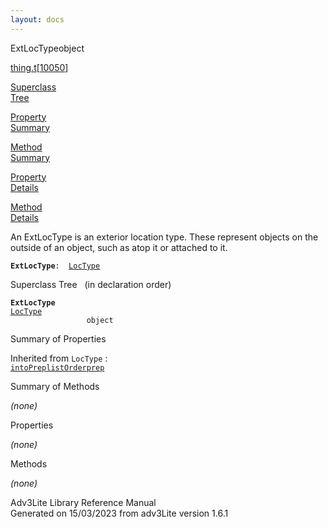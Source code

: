 ```yaml
---
layout: docs
---
```

<span class="title">ExtLocType</span><span class="type">object</span>

[thing.t](../file/thing.t.html)\[[10050](../source/thing.t.html#10050)\]

[Superclass  
Tree](#_SuperClassTree_)

[Property  
Summary](#_PropSummary_)

[Method  
Summary](#_MethodSummary_)

[Property  
Details](#_Properties_)

[Method  
Details](#_Methods_)



An ExtLocType is an exterior location type. These represent objects on
the outside of an object, such as atop it or attached to it.

**`ExtLocType`**` :   `[`LocType`](../object/LocType.html)



<span id="_SuperClassTree_"></span>



<span class="hdln">Superclass Tree</span>   (in declaration order)



**`ExtLocType`**  
[`LocType`](../object/LocType.html)  
`                 object`  
<span id="_PropSummary_"></span>



<span class="hdln">Summary of Properties</span>  





Inherited from `LocType` :  
[`intoPrep`](../object/LocType.html#intoPrep)[`listOrder`](../object/LocType.html#listOrder)[`prep`](../object/LocType.html#prep)

<span id="_MethodSummary_"></span>



<span class="hdln">Summary of Methods</span>  







*(none)* <span id="_Properties_"></span>



<span class="hdln">Properties</span>  



*(none)* <span id="_Methods_"></span>



<span class="hdln">Methods</span>  



*(none)*



Adv3Lite Library Reference Manual  
Generated on 15/03/2023 from adv3Lite version 1.6.1


